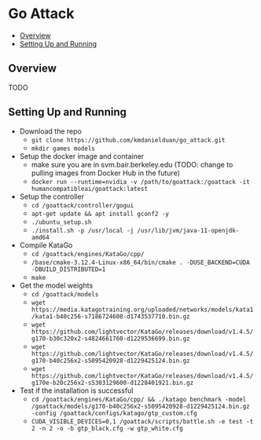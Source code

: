 # Go Attack

* [Overview](#overview)
* [Setting Up and Running](#setting-up-and-running)

## Overview

TODO

## Setting Up and Running

- Download the repo
    - `git clone https://github.com/kmdanielduan/go_attack.git`
    - `mkdir games models`
- Setup the docker image and container
    - make sure you are in svm.bair.berkeley.edu (TODO: change to pulling images from Docker Hub in the future)
    - `docker run --runtime=nvidia -v /path/to/goattack:/goattack -it humancompatibleai/goattack:latest`
- Setup the controller
    - `cd /goattack/controller/gogui`
    - `apt-get update && apt install gconf2 -y`
    - `./ubuntu_setup.sh`
    - `./install.sh -p /usr/local -j /usr/lib/jvm/java-11-openjdk-amd64`
- Compile KataGo
    - `cd /goattack/engines/KataGo/cpp/`
    - `/base/cmake-3.12.4-Linux-x86_64/bin/cmake . -DUSE_BACKEND=CUDA -DBUILD_DISTRIBUTED=1`
    - `make`
- Get the model weights
    - `cd /goattack/models`
    - `wget https://media.katagotraining.org/uploaded/networks/models/kata1/kata1-b40c256-s7186724608-d1743537710.bin.gz`
    - `wget https://github.com/lightvector/KataGo/releases/download/v1.4.5/g170-b30c320x2-s4824661760-d1229536699.bin.gz`
    - `wget https://github.com/lightvector/KataGo/releases/download/v1.4.5/g170-b40c256x2-s5095420928-d1229425124.bin.gz`
    - `wget https://github.com/lightvector/KataGo/releases/download/v1.4.5/g170e-b20c256x2-s5303129600-d1228401921.bin.gz`
- Test if the installation is successful
    - `cd /goattack/engines/KataGo/cpp/ && ./katago benchmark -model /goattack/models/g170-b40c256x2-s5095420928-d1229425124.bin.gz -config /goattack/configs/katago/gtp_custom.cfg`
    - `CUDA_VISIBLE_DEVICES=0,1 /goattack/scripts/battle.sh -e test -t 2 -n 2 -o -b gtp_black.cfg -w gtp_white.cfg`